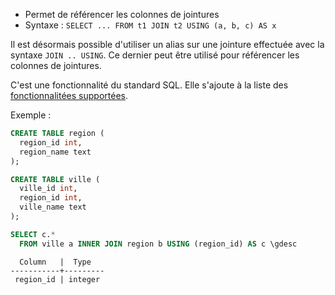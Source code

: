 <!--
Les commits sur ce sujet sont :

* https://git.postgresql.org/gitweb/?p=postgresql.git;a=commit;h=055fee7eb4dcc78e58672aef146334275e1cc40d

Discussion

* https://www.postgresql.org/message-id/flat/454638cf-d563-ab76-a585-2564428062af@2ndquadrant.com

-->

<div class="slide-content">

* Permet de référencer les colonnes de jointures
* Syntaxe :
  `SELECT ... FROM t1 JOIN t2 USING (a, b, c) AS x`

</div>

<div class="notes">

Il est désormais possible d'utiliser un alias sur une jointure effectuée avec la
syntaxe `JOIN .. USING`. Ce dernier peut être utilisé pour référencer les
colonnes de jointures.

C'est une fonctionnalité du standard SQL. Elle s'ajoute à la liste des
[fonctionnalitées
supportées](https://docs.postgresql.fr/14/features.html).

Exemple :

```sql
CREATE TABLE region (
  region_id int,
  region_name text
);

CREATE TABLE ville (
  ville_id int,
  region_id int,
  ville_name text
);
```

```sql
SELECT c.*
  FROM ville a INNER JOIN region b USING (region_id) AS c \gdesc
```
```text
  Column   |  Type
-----------+---------
 region_id | integer
```

</div>
